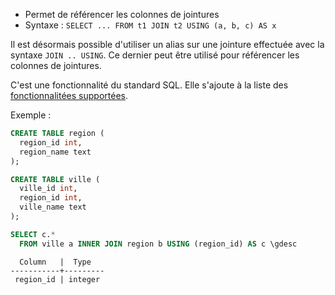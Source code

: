 <!--
Les commits sur ce sujet sont :

* https://git.postgresql.org/gitweb/?p=postgresql.git;a=commit;h=055fee7eb4dcc78e58672aef146334275e1cc40d

Discussion

* https://www.postgresql.org/message-id/flat/454638cf-d563-ab76-a585-2564428062af@2ndquadrant.com

-->

<div class="slide-content">

* Permet de référencer les colonnes de jointures
* Syntaxe :
  `SELECT ... FROM t1 JOIN t2 USING (a, b, c) AS x`

</div>

<div class="notes">

Il est désormais possible d'utiliser un alias sur une jointure effectuée avec la
syntaxe `JOIN .. USING`. Ce dernier peut être utilisé pour référencer les
colonnes de jointures.

C'est une fonctionnalité du standard SQL. Elle s'ajoute à la liste des
[fonctionnalitées
supportées](https://docs.postgresql.fr/14/features.html).

Exemple :

```sql
CREATE TABLE region (
  region_id int,
  region_name text
);

CREATE TABLE ville (
  ville_id int,
  region_id int,
  ville_name text
);
```

```sql
SELECT c.*
  FROM ville a INNER JOIN region b USING (region_id) AS c \gdesc
```
```text
  Column   |  Type
-----------+---------
 region_id | integer
```

</div>
